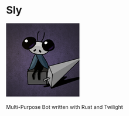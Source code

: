 # Sly
<img src="https://github.com/QKharma/Sly/blob/main/img/icon.png" alt="drawing" width="200"/>\
\
Multi-Purpose Bot written with Rust and Twilight 
